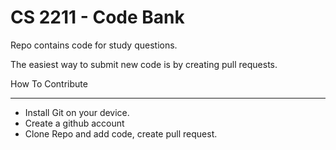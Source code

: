 CS 2211 - Code Bank
===================

Repo contains code for study questions.

The easiest way to submit new code is by creating pull requests.

How To Contribute
_________________

* Install Git on your device.
* Create a github account
* Clone Repo and add code, create pull request.
